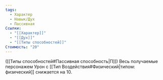 ```yaml
---
tags:
  - Характер
  - Навык/Дух
  - Пассивная
Ссылки:
  - "[[Характер]]"
  - "[[Дух]]"
  - "[[Типы способностей]]"
Стоимость: "20"
---
```

([[Типы способностей#Пассивная способность|П]]) Весь получаемые персонажем Урон с [[Тип Воздействия#Физический|типом: физический]] снижается на 10.